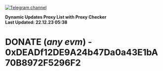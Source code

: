 [![Telegram channel](https://img.shields.io/endpoint?url=https://runkit.io/damiankrawczyk/telegram-badge/branches/master?url=https://t.me/n4z4v0d)](https://t.me/n4z4v0d) 

**Dynamic Updates Proxy List with Proxy Checker**  
**Last Updated: 22.12.23 05:38**

# DONATE (_any evm_) - 0xDEADf12DE9A24b47Da0a43E1bA70B8972F5296F2
